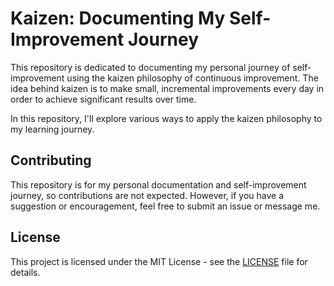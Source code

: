 # Kaizen: Documenting My Self-Improvement Journey

This repository is dedicated to documenting my personal journey of self-improvement using the kaizen philosophy of continuous improvement. The idea behind kaizen is to make small, incremental improvements every day in order to achieve significant results over time.

In this repository, I'll explore various ways to apply the kaizen philosophy to my learning journey.

## Contributing

This repository is for my personal documentation and self-improvement journey, so contributions are not expected. However, if you have a suggestion or encouragement, feel free to submit an issue or message me.

## License

This project is licensed under the MIT License - see the [LICENSE](LICENSE) file for details.
